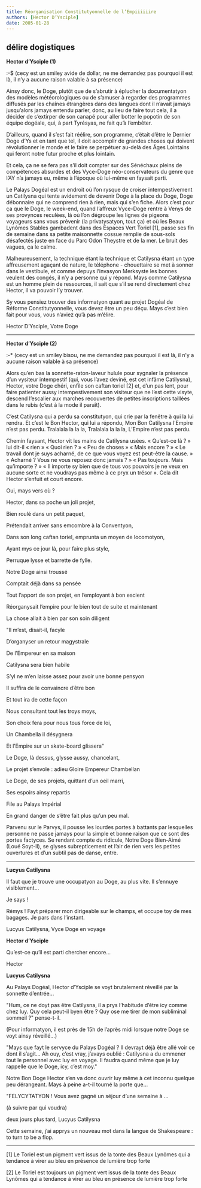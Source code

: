 ```yaml
---
title: Réorganisation Constitutyonnelle de l’Empiiiiiire
authors: [Hector D’Ysciple]
date: 2005-01-28
---
```


## délire dogistiques

**Hector d’Ysciple (1)**

 :-$ (cecy est un smiley avide de dollar, ne me demandez pas pourquoi il est là, il n’y a aucune raison valable à sa présence)

Ainsy donc, le Doge, plutôt que de s’abrutir à éplucher la documentatyon des modèles météorologiques ou de s’amuser à regarder des programmes diffusés par les chaînes étrangères dans des langues dont il n’avait jamays jusqu’alors jamays entendu parler, donc, au lieu de faire tout cela, il a décider de s’extirper de son canapé pour aller botter le popotin de son équipe dogéale, qui, à part Tyrésyas, ne fait qu’à l’embêter.

D’ailleurs, quand il s’est fait réélire, son programme, c’était d’être le Dernier Doge d’Ys et en tant que tel, il doit accomplir de grandes choses qui doivent révolutionner le monde et le faire se perpétuer au-delà des Âges Lointains qui feront notre futur proche et plus lointain.

Et cela, ça ne se fera pas s’il doit compter sur des Sénéchaux pleins de compétences absurdes et des Vyce-Doge néo-conservateurs du genre que l’AY n’a jamays eu, même à l’époque où lui-même en faysait parti.

Le Palays Dogéal est un endroit où l’on rysque de croiser intempestivement un Catilysna qui tente avidement de devenir Doge à la place du Doge, Doge débonnaire qui ne comprend rien à rien, mais qui s’en fiche. Alors c’est pour ça que le Doge, le week-end, quand l’affreux Vyce-Doge rentre à Venys de ses provynces reculées, là où l’on dégroupe les lignes de pigeons voyageurs sans vous prévenir (la privatysatyon, tout ça) et où les Beaux Lynômes Stables gambadent dans des Espaces Vert Toriel [1], passe ses fin de semaine dans sa petite maisonnette cossue remplie de sous-sols désafectés juste en face du Parc Odon Theystre et de la mer. Le bruit des vagues, ça le calme.

Malheureusement, la technique étant la technique et Catilysna étant un type affreusement agaçant de nature, le téléphone - chouettaire se met à sonner dans le vestibule, et comme depuys l’invasyon Merksyste les bonnes veulent des congés, il n’y a personne qui y répond. Mays comme Catilysna est un homme plein de ressources, il sait que s’il se rend directement chez Hector, il va pouvoir l’y trouver.

Sy vous pensiez trouver des informatyon quant au projet Dogéal de Réforme Constitutyonnelle, vous devez être un peu déçu. Mays c’est bien fait pour vous, vous n’aviez qu’à pas m’élire.

Hector D’Ysciple, Votre Doge

---

**Hector d’Ysciple (2)**

 :-* (cecy est un smiley bisou, ne me demandez pas pourquoi il est là, il n’y a aucune raison valable à sa présence)

Alors qu’en bas la sonnette-raton-laveur hulule pour sygnaler la présence d’un vysiteur intempestif (qui, vous l’avez deviné, est cet infâme Catilysna), Hector, votre Doge chéri, enfile son caftan toriel [2] et, d’un pas lent, pour faire patienter aussy intempestivement son visiteur que ne l’est cette visyte, descend l’escalier aux marches recouvertes de petites inscriptions taillées dans le rubis (c’est à la mode il paraît).

C’est Catilysna qui a perdu sa constitutyon, qui crie par la fenêtre à qui la lui rendra. Et c’est le Bon Hector, qui lui a répondu, Mon Bon Catilysna l’Empire n’est pas perdu. Tralalala la la la, Tralalala la la la, L’Empire n’est pas perdu.

Chemin faysant, Hector vit les mains de Catilysna usées. « Qu’est-ce là ? » lui dit-il « rien » « Quoi rien ? » « Peu de choses » « Mais encore ? » « Le travail dont je suys acharné, de ce que vous voyez est peut-être la cause. » « Acharné ? Vous ne vous reposez donc jamais ? » « Pas toujours. Mais qu’importe ? » « Il importe sy bien que de tous vos pouvoirs je ne veux en aucune sorte et ne voudrays pas même à ce pryx un trésor ». Cela dit Hector s’enfuit et court encore.

Oui, mays vers où ?

Hector, dans sa poche un joli projet,

Bien roulé dans un petit paquet,

Prétendait arriver sans emcombre à la Conventyon,

Dans son long caftan toriel, emprunta un moyen de locomotyon,

Ayant mys ce jour là, pour faire plus style,

Perruque lysse et barrette de fylle.

Notre Doge ainsi troussé

Comptait déjà dans sa pensée

Tout l’apport de son projet, en l’employant à bon escient

Réorganysait l’empire pour le bien tout de suite et maintenant

La chose allait à bien par son soin diligent

"Il m’est, disait-il, facyle

D’organyser un retour magystrale

De l’Empereur en sa maison

Catilysna sera bien habile

S’yl ne m’en laisse assez pour avoir une bonne pensyon

Il suffira de le convaincre d’être bon

Et tout ira de cette façon

Nous consultant tout les troys moys,

Son choix fera pour nous tous force de loi,

Un Chambella il désygnera

Et l’Empire sur un skate-board glissera"

Le Doge, là dessus, glysse aussy, chancelant,

Le projet s’envole : adieu Gloire Empereur Chambellan

Le Doge, de ses projets, quittant d’un oeil marri,

Ses espoirs ainsy repartis

File au Palays Impérial

En grand danger de s’être fait plus qu’un peu mal.

Parvenu sur le Parvys, il pousse les lourdes portes à battants par lesquelles personne ne passe jamays pour la simple et bonne raison que ce sont des portes factyces. Se rendant compte du ridicule, Notre Doge Bien-Aimé (Loué Soyt-Il), se glyses subrepticement et l’air de rien vers les petites ouvertures et d’un subtil pas de danse, entre.

---
**Lucyus Catilysna**

Il faut que je trouve une occupatyon au Doge, au plus vite. Il s’ennuye visiblement...

Je says !

Rémys ! Fayt préparer mon dirigeable sur le champs, et occupe toy de mes bagages. Je pars dans l’instant.

Lucyus Catilysna, Vyce Doge en voyage

**Hector d’Ysciple**

Qu’est-ce qu’il est parti chercher encore...

Hector

**Lucyus Catilysna**

Au Palays Dogéal, Hector d’Ysciple se voyt brutalement réveillé par la sonnette d’entrée...

"Hum, ce ne doyt pas être Catilysna, il a prys l’habitude d’être icy comme chez luy. Quy cela peut-il byen être ? Quy ose me tirer de mon subliminal sommeil ?" pense-t-il.

(Pour informatyon, il est près de 15h de l’après midi lorsque notre Doge se voyt ainsy réveillé...)

"Mays que fayt le servyce du Palays Dogéal ? Il devrayt déjà être allé voir ce dont il s’agit... Ah ouy, c’est vray, j’avays oublié : Catilysna a du emmener tout le personnel avec luy en voyage. Il faudra quand même que je luy rappelle que le Doge, icy, c’est moy."

Notre Bon Doge Hector s’en va donc ouvrir luy même à cet inconnu quelque peu dérangeant. Mays à peine a-t-il tourné la porte que...

"FELYCYTATYON ! Vous avez gagné un séjour d’une semaine à ...

(à suivre par qui voudra)

deux jours plus tard, Lucyus Catilysna

Cette semaine, j’ai apprys un nouveau mot dans la langue de Shakespeare : to turn to be a flop.

---

[1] Le Toriel est un pigment vert issus de la tonte des Beaux Lynômes qui a tendance à virer au bleu en présence de lumière trop forte

[2] Le Toriel est toujours un pigment vert issus de la tonte des Beaux Lynômes qui a tendance à virer au bleu en présence de lumière trop forte